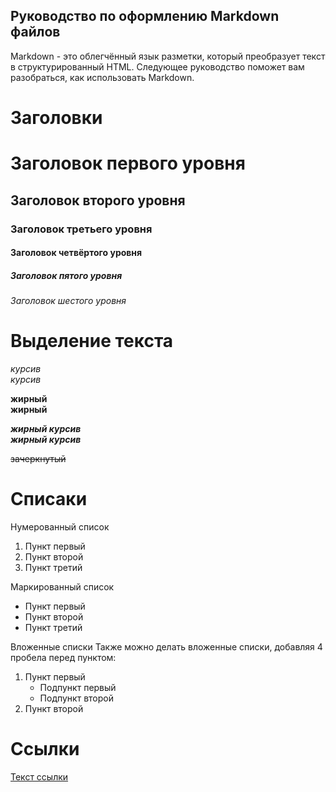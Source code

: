 ## Руководство по оформлению Markdown файлов

Markdown - это облегчённый язык разметки, который преобразует текст в структурированный HTML. Следующее руководство поможет вам разобраться, как использовать Markdown.


# Заголовки

# Заголовок первого уровня
## Заголовок второго уровня
### Заголовок третьего уровня
#### Заголовок четвёртого уровня
##### Заголовок пятого уровня
###### Заголовок шестого уровня


# Выделение текста

*курсив*  
_курсив_

**жирный**  
__жирный__

***жирный курсив***  
___жирный курсив___

~~зачеркнутый~~


# Списаки

Нумерованный список
1. Пункт первый
2. Пункт второй
3. Пункт третий

Маркированный список
- Пункт первый
- Пункт второй
- Пункт третий

Вложенные списки
Также можно делать вложенные списки, добавляя 4 пробела перед пунктом:

1. Пункт первый
    - Подпункт первый
    - Подпункт второй
2. Пункт второй


# Ссылки

[Текст ссылки](https://www.example.com)
